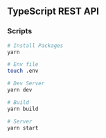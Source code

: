 ## TypeScript REST API

### Scripts 
```sh 
# Install Packages
yarn 

# Env file
touch .env

# Dev Server
yarn dev 

# Build 
yarn build 

# Server 
yarn start
```
